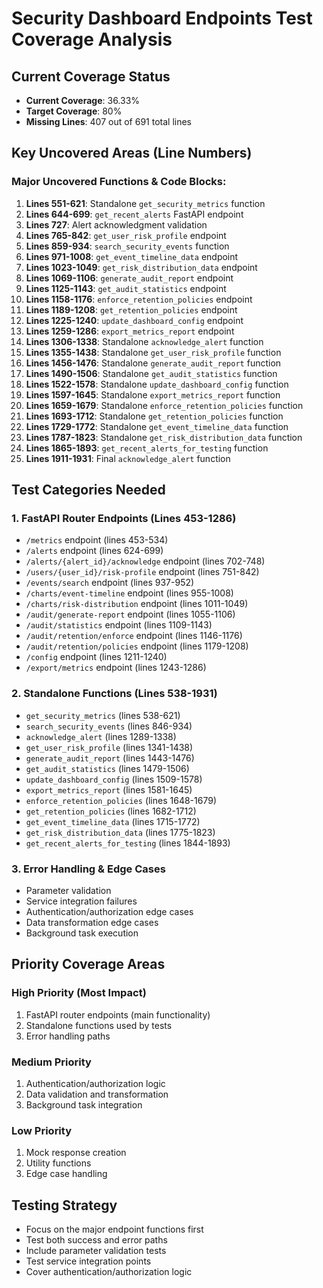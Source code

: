 # Security Dashboard Endpoints Test Coverage Analysis

## Current Coverage Status
- **Current Coverage**: 36.33%
- **Target Coverage**: 80%
- **Missing Lines**: 407 out of 691 total lines

## Key Uncovered Areas (Line Numbers)

### Major Uncovered Functions & Code Blocks:
1. **Lines 551-621**: Standalone `get_security_metrics` function
2. **Lines 644-699**: `get_recent_alerts` FastAPI endpoint 
3. **Lines 727**: Alert acknowledgment validation
4. **Lines 765-842**: `get_user_risk_profile` endpoint
5. **Lines 859-934**: `search_security_events` function  
6. **Lines 971-1008**: `get_event_timeline_data` endpoint
7. **Lines 1023-1049**: `get_risk_distribution_data` endpoint
8. **Lines 1069-1106**: `generate_audit_report` endpoint
9. **Lines 1125-1143**: `get_audit_statistics` endpoint
10. **Lines 1158-1176**: `enforce_retention_policies` endpoint
11. **Lines 1189-1208**: `get_retention_policies` endpoint
12. **Lines 1225-1240**: `update_dashboard_config` endpoint
13. **Lines 1259-1286**: `export_metrics_report` endpoint
14. **Lines 1306-1338**: Standalone `acknowledge_alert` function
15. **Lines 1355-1438**: Standalone `get_user_risk_profile` function
16. **Lines 1456-1476**: Standalone `generate_audit_report` function
17. **Lines 1490-1506**: Standalone `get_audit_statistics` function
18. **Lines 1522-1578**: Standalone `update_dashboard_config` function
19. **Lines 1597-1645**: Standalone `export_metrics_report` function
20. **Lines 1659-1679**: Standalone `enforce_retention_policies` function
21. **Lines 1693-1712**: Standalone `get_retention_policies` function
22. **Lines 1729-1772**: Standalone `get_event_timeline_data` function
23. **Lines 1787-1823**: Standalone `get_risk_distribution_data` function
24. **Lines 1865-1893**: `get_recent_alerts_for_testing` function
25. **Lines 1911-1931**: Final `acknowledge_alert` function

## Test Categories Needed

### 1. FastAPI Router Endpoints (Lines 453-1286)
- `/metrics` endpoint (lines 453-534)
- `/alerts` endpoint (lines 624-699)
- `/alerts/{alert_id}/acknowledge` endpoint (lines 702-748)
- `/users/{user_id}/risk-profile` endpoint (lines 751-842)
- `/events/search` endpoint (lines 937-952)
- `/charts/event-timeline` endpoint (lines 955-1008)
- `/charts/risk-distribution` endpoint (lines 1011-1049)
- `/audit/generate-report` endpoint (lines 1055-1106)
- `/audit/statistics` endpoint (lines 1109-1143)
- `/audit/retention/enforce` endpoint (lines 1146-1176)
- `/audit/retention/policies` endpoint (lines 1179-1208)
- `/config` endpoint (lines 1211-1240)
- `/export/metrics` endpoint (lines 1243-1286)

### 2. Standalone Functions (Lines 538-1931)
- `get_security_metrics` (lines 538-621)
- `search_security_events` (lines 846-934)
- `acknowledge_alert` (lines 1289-1338)
- `get_user_risk_profile` (lines 1341-1438)
- `generate_audit_report` (lines 1443-1476)
- `get_audit_statistics` (lines 1479-1506)
- `update_dashboard_config` (lines 1509-1578)
- `export_metrics_report` (lines 1581-1645)
- `enforce_retention_policies` (lines 1648-1679)
- `get_retention_policies` (lines 1682-1712)
- `get_event_timeline_data` (lines 1715-1772)
- `get_risk_distribution_data` (lines 1775-1823)
- `get_recent_alerts_for_testing` (lines 1844-1893)

### 3. Error Handling & Edge Cases
- Parameter validation
- Service integration failures
- Authentication/authorization edge cases
- Data transformation edge cases
- Background task execution

## Priority Coverage Areas

### High Priority (Most Impact)
1. FastAPI router endpoints (main functionality)
2. Standalone functions used by tests
3. Error handling paths

### Medium Priority  
1. Authentication/authorization logic
2. Data validation and transformation
3. Background task integration

### Low Priority
1. Mock response creation
2. Utility functions
3. Edge case handling

## Testing Strategy
- Focus on the major endpoint functions first
- Test both success and error paths
- Include parameter validation tests
- Test service integration points
- Cover authentication/authorization logic